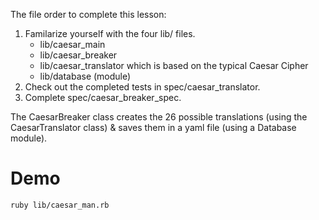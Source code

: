 The file order to complete this lesson:

1. Familarize yourself with the four lib/ files.
   - lib/caesar_main
   - lib/caesar_breaker
   - lib/caesar_translator which is based on the typical Caesar Cipher
   - lib/database (module)
2. Check out the completed tests in spec/caesar_translator.
3. Complete spec/caesar_breaker_spec.

The CaesarBreaker class creates the 26 possible translations (using the
CaesarTranslator class) & saves them in a yaml file (using a Database module).

# Demo
`ruby lib/caesar_man.rb`
